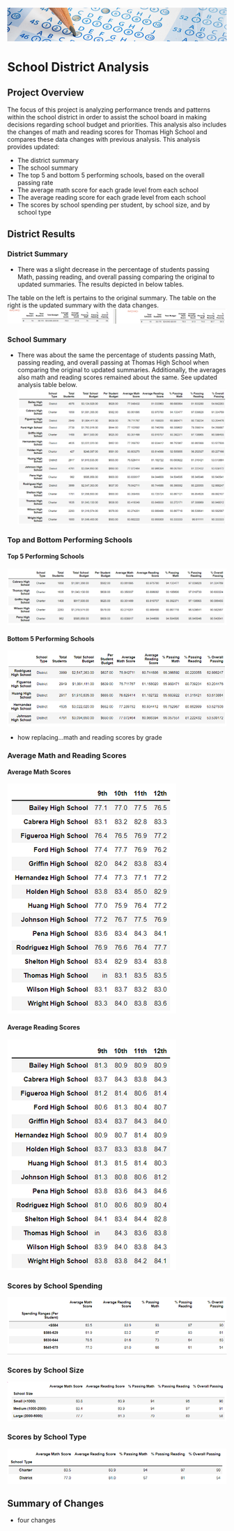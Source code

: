 ![Pyschool_banner](resources/Pyschool_banner.png)
# School District Analysis

## Project Overview
The focus of this project is analyzing performance trends and patterns within the school district in order to assist the school board in making decisions regarding school budget and priorities. This analysis also includes the changes of math and reading scores for Thomas High School and compares these data changes with previous analysis. This analysis provides updated:

- The district summary
- The school summary
- The top 5 and bottom 5 performing schools, based on the overall passing rate
- The average math score for each grade level from each school
- The average reading score for each grade level from each school
- The scores by school spending per student, by school size, and by school type

## District Results
### District Summary
- There was a slight decrease in the percentage of students passing Math, passing reading, and overall passing comparing the original to updated summaries. The results depicted in below tables. 

The table on the left is pertains to the original summary. The table on the right is the updated summary with the data changes.
![district_summary_compare](resources/district_summary_compare.png)

### School Summary
- There was about the same the percentage of students passing Math, passing reading, and overall passing at Thomas High School when comparing the original to updated summaries. Additionally, the averages also math and reading scores remained about the same. 
See updated analysis table below.
![per_school_summary_df](resources/per_school_summary_df.png)

### Top and Bottom Performing Schools
#### Top 5 Performing Schools
![top5](resources/top5.png)

#### Bottom 5 Performing Schools
![bottom5](resources/bottom5.png)

- how replacing...math and reading scores by grade
### Average Math and Reading Scores
#### Average Math Scores
![average_math](resources/average_math.png)
#### Average Reading Scores
![average_reading](resources/average_reading.png)

### Scores by School Spending
![spending_summary](resources/spending_summary.png)

### Scores by School Size
![size_summary](resources/size_summary.png)

### Scores by School Type
![type_summary](resources/type_summary.png)

## Summary of Changes
  - four changes

